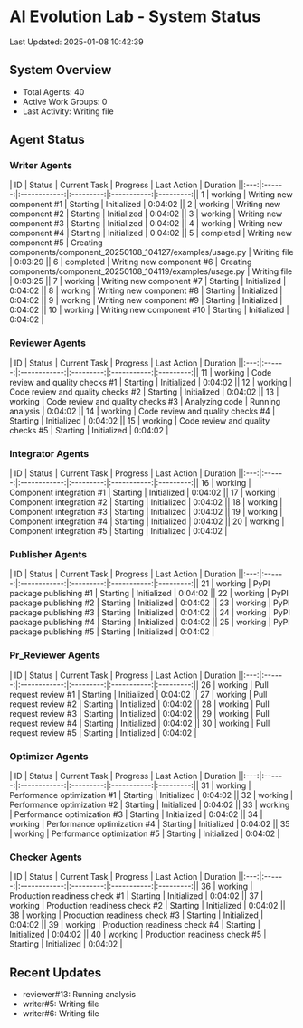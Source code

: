 # AI Evolution Lab - System Status
Last Updated: 2025-01-08 10:42:39

## System Overview
- Total Agents: 40
- Active Work Groups: 0
- Last Activity: Writing file

## Agent Status

### Writer Agents
| ID | Status | Current Task | Progress | Last Action | Duration ||:---:|:------:|:------------:|:---------:|:-----------:|:---------:|| 1 | working | Writing new component #1 | Starting | Initialized | 0:04:02 || 2 | working | Writing new component #2 | Starting | Initialized | 0:04:02 || 3 | working | Writing new component #3 | Starting | Initialized | 0:04:02 || 4 | working | Writing new component #4 | Starting | Initialized | 0:04:02 || 5 | completed | Writing new component #5 | Creating components/component_20250108_104127/examples/usage.py | Writing file | 0:03:29 || 6 | completed | Writing new component #6 | Creating components/component_20250108_104119/examples/usage.py | Writing file | 0:03:25 || 7 | working | Writing new component #7 | Starting | Initialized | 0:04:02 || 8 | working | Writing new component #8 | Starting | Initialized | 0:04:02 || 9 | working | Writing new component #9 | Starting | Initialized | 0:04:02 || 10 | working | Writing new component #10 | Starting | Initialized | 0:04:02 |
### Reviewer Agents
| ID | Status | Current Task | Progress | Last Action | Duration ||:---:|:------:|:------------:|:---------:|:-----------:|:---------:|| 11 | working | Code review and quality checks #1 | Starting | Initialized | 0:04:02 || 12 | working | Code review and quality checks #2 | Starting | Initialized | 0:04:02 || 13 | working | Code review and quality checks #3 | Analyzing code | Running analysis | 0:04:02 || 14 | working | Code review and quality checks #4 | Starting | Initialized | 0:04:02 || 15 | working | Code review and quality checks #5 | Starting | Initialized | 0:04:02 |
### Integrator Agents
| ID | Status | Current Task | Progress | Last Action | Duration ||:---:|:------:|:------------:|:---------:|:-----------:|:---------:|| 16 | working | Component integration #1 | Starting | Initialized | 0:04:02 || 17 | working | Component integration #2 | Starting | Initialized | 0:04:02 || 18 | working | Component integration #3 | Starting | Initialized | 0:04:02 || 19 | working | Component integration #4 | Starting | Initialized | 0:04:02 || 20 | working | Component integration #5 | Starting | Initialized | 0:04:02 |
### Publisher Agents
| ID | Status | Current Task | Progress | Last Action | Duration ||:---:|:------:|:------------:|:---------:|:-----------:|:---------:|| 21 | working | PyPI package publishing #1 | Starting | Initialized | 0:04:02 || 22 | working | PyPI package publishing #2 | Starting | Initialized | 0:04:02 || 23 | working | PyPI package publishing #3 | Starting | Initialized | 0:04:02 || 24 | working | PyPI package publishing #4 | Starting | Initialized | 0:04:02 || 25 | working | PyPI package publishing #5 | Starting | Initialized | 0:04:02 |
### Pr_Reviewer Agents
| ID | Status | Current Task | Progress | Last Action | Duration ||:---:|:------:|:------------:|:---------:|:-----------:|:---------:|| 26 | working | Pull request review #1 | Starting | Initialized | 0:04:02 || 27 | working | Pull request review #2 | Starting | Initialized | 0:04:02 || 28 | working | Pull request review #3 | Starting | Initialized | 0:04:02 || 29 | working | Pull request review #4 | Starting | Initialized | 0:04:02 || 30 | working | Pull request review #5 | Starting | Initialized | 0:04:02 |
### Optimizer Agents
| ID | Status | Current Task | Progress | Last Action | Duration ||:---:|:------:|:------------:|:---------:|:-----------:|:---------:|| 31 | working | Performance optimization #1 | Starting | Initialized | 0:04:02 || 32 | working | Performance optimization #2 | Starting | Initialized | 0:04:02 || 33 | working | Performance optimization #3 | Starting | Initialized | 0:04:02 || 34 | working | Performance optimization #4 | Starting | Initialized | 0:04:02 || 35 | working | Performance optimization #5 | Starting | Initialized | 0:04:02 |
### Checker Agents
| ID | Status | Current Task | Progress | Last Action | Duration ||:---:|:------:|:------------:|:---------:|:-----------:|:---------:|| 36 | working | Production readiness check #1 | Starting | Initialized | 0:04:02 || 37 | working | Production readiness check #2 | Starting | Initialized | 0:04:02 || 38 | working | Production readiness check #3 | Starting | Initialized | 0:04:02 || 39 | working | Production readiness check #4 | Starting | Initialized | 0:04:02 || 40 | working | Production readiness check #5 | Starting | Initialized | 0:04:02 |

## Recent Updates
- reviewer#13: Running analysis
- writer#5: Writing file
- writer#6: Writing file
